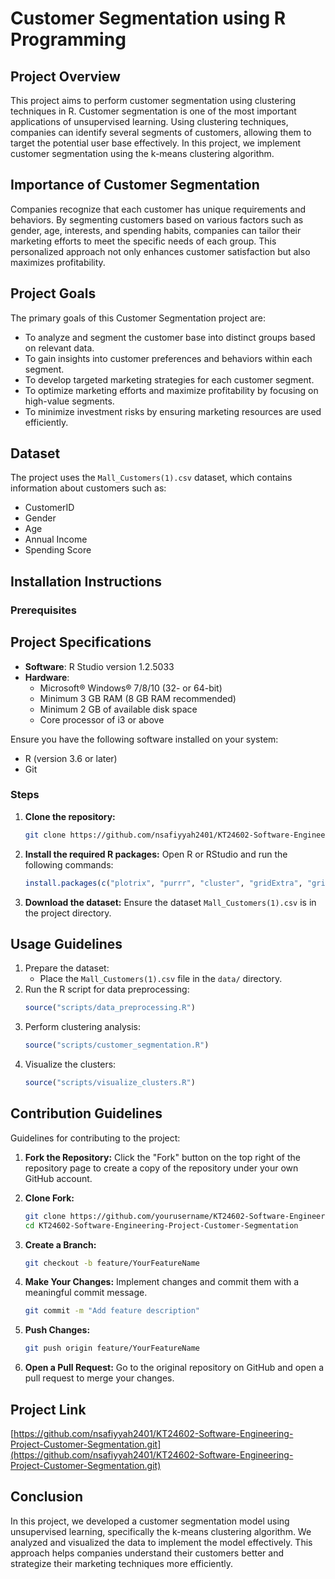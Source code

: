 # Customer Segmentation using R Programming

## Project Overview
This project aims to perform customer segmentation using clustering techniques in R. Customer segmentation is one of the most important applications of unsupervised learning. Using clustering techniques, companies can identify several segments of customers, allowing them to target the potential user base effectively. In this project, we implement customer segmentation using the k-means clustering algorithm.

## Importance of Customer Segmentation

Companies recognize that each customer has unique requirements and behaviors. By segmenting customers based on various factors such as gender, age, interests, and spending habits, companies can tailor their marketing efforts to meet the specific needs of each group. This personalized approach not only enhances customer satisfaction but also maximizes profitability.

## Project Goals

The primary goals of this Customer Segmentation project are:
- To analyze and segment the customer base into distinct groups based on relevant data.
- To gain insights into customer preferences and behaviors within each segment.
- To develop targeted marketing strategies for each customer segment.
- To optimize marketing efforts and maximize profitability by focusing on high-value segments.
- To minimize investment risks by ensuring marketing resources are used efficiently.

## Dataset

The project uses the `Mall_Customers(1).csv` dataset, which contains information about customers such as:
- CustomerID
- Gender
- Age
- Annual Income
- Spending Score


## Installation Instructions

### Prerequisites

## Project Specifications
- **Software**: R Studio version 1.2.5033
- **Hardware**:
  - Microsoft® Windows® 7/8/10 (32- or 64-bit)
  - Minimum 3 GB RAM (8 GB RAM recommended)
  - Minimum 2 GB of available disk space
  - Core processor of i3 or above

Ensure you have the following software installed on your system:
- R (version 3.6 or later)
- Git

### Steps

1. **Clone the repository:**
    ```bash
    git clone https://github.com/nsafiyyah2401/KT24602-Software-Engineering-Project-Customer-Segmentation.git
    ```

2. **Install the required R packages:**
    Open R or RStudio and run the following commands:
    ```R
    install.packages(c("plotrix", "purrr", "cluster", "gridExtra", "grid", "NbClust", "factoextra", "ggplot2", "dplyr"))
    ```

3. **Download the dataset:**
    Ensure the dataset `Mall_Customers(1).csv` is in the project directory.


## Usage Guidelines
1. Prepare the dataset:
    - Place the `Mall_Customers(1).csv` file in the `data/` directory.
2. Run the R script for data preprocessing:
    ```R
    source("scripts/data_preprocessing.R")
    ```
3. Perform clustering analysis:
    ```R
    source("scripts/customer_segmentation.R")
    ```
4. Visualize the clusters:
    ```R
    source("scripts/visualize_clusters.R")
    ```

## Contribution Guidelines
Guidelines for contributing to the project:

1. **Fork the Repository:**
    Click the "Fork" button on the top right of the repository page to create a copy of the repository under your own GitHub account.

2. **Clone Fork:**
    ```bash
    git clone https://github.com/yourusername/KT24602-Software-Engineering-Project-Customer-Segmentation
    cd KT24602-Software-Engineering-Project-Customer-Segmentation
    ```

3. **Create a Branch:**
    ```bash
    git checkout -b feature/YourFeatureName
    ```

4. **Make Your Changes:**
    Implement changes and commit them with a meaningful commit message.

    ```bash
    git commit -m "Add feature description"
    ```

5. **Push Changes:**
    ```bash
    git push origin feature/YourFeatureName
    ```

6. **Open a Pull Request:**
    Go to the original repository on GitHub and open a pull request to merge your changes.


## Project Link

[https://github.com/nsafiyyah2401/KT24602-Software-Engineering-Project-Customer-Segmentation.git](https://github.com/nsafiyyah2401/KT24602-Software-Engineering-Project-Customer-Segmentation.git)


## Conclusion
In this project, we developed a customer segmentation model using unsupervised learning, specifically the k-means clustering algorithm. We analyzed and visualized the data to implement the model effectively. This approach helps companies understand their customers better and strategize their marketing techniques more efficiently.
```


